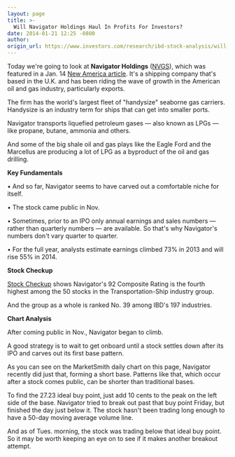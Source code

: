 ```yaml
---
layout: page
title: >-
  Will Navigator Holdings Haul In Profits For Investors?
date: 2014-01-21 12:25 -0800
author: 
origin_url: https://www.investors.com/research/ibd-stock-analysis/will-navigator-holdings-haul-in-profits-for-investors/
---
```





  

Today we're going to look at **Navigator Holdings** ([NVGS](https://research.investors.com/quote.aspx?symbol=NVGS)), which was featured in a Jan. 14 [New America article](http://news.investors.com/business-the-new-america/011314-686138-navigator-holdings-lpg-ships-sail-amid-gas-exports.htm). It's a shipping company that's based in the U.K. and has been riding the wave of growth in the American oil and gas industry, particularly exports.

  

The firm has the world's largest fleet of "handysize" seaborne gas carriers. Handysize is an industry term for ships that can get into smaller ports.

  

Navigator transports liquefied petroleum gases — also known as LPGs — like propane, butane, ammonia and others.

  

And some of the big shale oil and gas plays like the Eagle Ford and the Marcellus are producing a lot of LPG as a byproduct of the oil and gas drilling.

  

**Key Fundamentals**

  

• And so far, Navigator seems to have carved out a comfortable niche for itself. 

  

• The stock came public in Nov. 

  

• Sometimes, prior to an IPO only annual earnings and sales numbers —rather than quarterly numbers — are available. So that's why Navigator's numbers don't vary quarter to quarter. 

  

• For the full year, analysts estimate earnings climbed 73% in 2013 and will rise 55% in 2014. 

  

****Stock Checkup****

  

[Stock Checkup](http://research.investors.com/stock-checkup/nyse-navigator-holdings-ltd-nvgs.aspx) shows Navigator's 92 Composite Rating is the fourth highest among the 50 stocks in the Transportation-Ship industry group.

  

And the group as a whole is ranked No. 39 among IBD's 197 industries.

  

**Chart Analysis**

  

After coming public in Nov., Navigator began to climb.

  

A good strategy is to wait to get onboard until a stock settles down after its IPO and carves out its first base pattern.

  

As you can see on the MarketSmith daily chart on this page, Navigator recently did just that, forming a short base. Patterns like that, which occur after a stock comes public, can be shorter than traditional bases.

  

To find the 27.23 ideal buy point, just add 10 cents to the peak on the left side of the base. Navigator tried to break out past that buy point Friday, but finished the day just below it. The stock hasn't been trading long enough to have a 50-day moving average volume line.

  

And as of Tues. morning, the stock was trading below that ideal buy point. So it may be worth keeping an eye on to see if it makes another breakout attempt.




